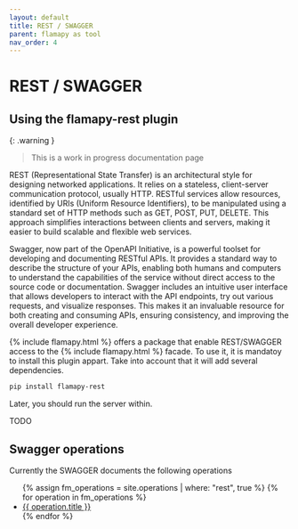 ```yaml
---
layout: default
title: REST / SWAGGER
parent: flamapy as tool
nav_order: 4
---
```


# REST / SWAGGER

## Using the flamapy-rest plugin

{: .warning }
> This is a work in progress documentation page


REST (Representational State Transfer) is an architectural style for designing networked applications. It relies on a stateless, client-server communication protocol, usually HTTP. RESTful services allow resources, identified by URIs (Uniform Resource Identifiers), to be manipulated using a standard set of HTTP methods such as GET, POST, PUT, DELETE. This approach simplifies interactions between clients and servers, making it easier to build scalable and flexible web services.

Swagger, now part of the OpenAPI Initiative, is a powerful toolset for developing and documenting RESTful APIs. It provides a standard way to describe the structure of your APIs, enabling both humans and computers to understand the capabilities of the service without direct access to the source code or documentation. Swagger includes an intuitive user interface that allows developers to interact with the API endpoints, try out various requests, and visualize responses. This makes it an invaluable resource for both creating and consuming APIs, ensuring consistency, and improving the overall developer experience.

{% include flamapy.html %} offers a package that enable REST/SWAGGER access to the {% include flamapy.html %} facade. To use it, it is mandatoy to install this plugin appart. Take into account that it will add several dependencies. 

```bash
pip install flamapy-rest
```

Later, you should run the server within. 

TODO

## Swagger operations

Currently the SWAGGER documents the following operations

<ul>
  {% assign fm_operations = site.operations | where: "rest", true %}
  {% for operation in fm_operations %}
    <li><a href="{{ operation.url }}">{{ operation.title }}</a></li>
  {% endfor %}
</ul>
